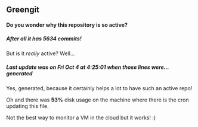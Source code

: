 ## Greengit

#### Do you wonder why this repository is so active?

##### After all it has 5634 commits!

But is it *really* active? Well...

##### Last update was on Fri Oct 4 at 4:25:01 when those lines were... generated

Yes, generated, because it certainly helps a lot to have such an active repo!

Oh and there was **53%** disk usage on the machine
where there is the cron updating this file.

Not the best way to monitor a VM in the cloud but it works! :)
